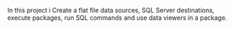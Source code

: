 In this project i Create a flat file data sources, SQL Server destinations, execute packages, run SQL commands and use data viewers in a package.
